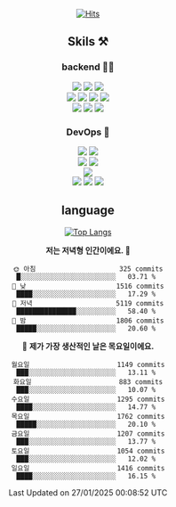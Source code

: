 <div align="center">

[![Hits](https://hits.seeyoufarm.com/api/count/incr/badge.svg?url=https%3A%2F%2Fgithub.com%2Fzxcv9203%2Fhit-counter&count_bg=%23FF7272&title_bg=%23324C2E&icon=codeigniter.svg&icon_color=%23DD5B5B&title=%EB%B0%A9%EB%AC%B8%EC%9E%90&edge_flat=false)](https://hits.seeyoufarm.com)
  
## Skils ⚒️

### backend 🧑‍💻
  
<img src="https://img.shields.io/badge/Java-FF6600?style=flat-square&logo=buymeacoffee&logoColor=white"/>
<img src="https://img.shields.io/badge/Go-0099FF?style=flat-square&logo=go&logoColor=white"/>
<img src="https://img.shields.io/badge/Kotlin-7F52FF?style=flat-square&logo=kotlin&logoColor=white"/>
  
  
<br />
  
<img src="https://img.shields.io/badge/Spring-339933?style=flat-square&logo=Spring&logoColor=white"/>
<img src="https://img.shields.io/badge/Spring Boot-339933?style=flat-square&logo=Spring Boot&logoColor=white"/>
<img src="https://img.shields.io/badge/Spring Security-339933?style=flat-square&logo=Spring Security&logoColor=white"/>
  
<img src="https://img.shields.io/badge/Spring Data JPA-339933?style=flat-square&logo=Hibernate&logoColor=white"/>

<br />
  
  <img src="https://img.shields.io/badge/mysql-0099FF?style=flat-square&logo=mysql&logoColor=white"/>
  <img src="https://img.shields.io/badge/mariadb-0099FF?style=flat-square&logo=mariadb&logoColor=white"/>
  <img src="https://img.shields.io/badge/mongoDB-47A248?style=flat-square&logo=mongodb&logoColor=white"/>
  
  
### DevOps 🚀
  
  <img src="https://img.shields.io/badge/docker-2496ED?style=flat-square&logo=docker&logoColor=white"/>
  <img src="https://img.shields.io/badge/kubernetes-326CE5?style=flat-square&logo=kubernetes&logoColor=white"/>
  
  <br />
  
  <img src="https://img.shields.io/badge/Github Actions-2088FF?style=flat-square&logo=githubactions&logoColor=white"/>
  <img src="https://img.shields.io/badge/Jenkins-D24939?style=flat-square&logo=jenkins&logoColor=white"/>
  
  
  <br />
  <img src="https://img.shields.io/badge/terraform-7B42BC?style=flat-square&logo=terraform&logoColor=white"/>
  
  <br />
  <img src="https://img.shields.io/badge/Amazon AWS-232F3E?style=flat-square&logo=Amazon AWS&logoColor=white"/>

  <img src="https://img.shields.io/badge/GCP-4285F4?style=flat-square&logo=googlecloud&logoColor=white"/>
  <img src="https://img.shields.io/badge/NCP-03C75A?style=flat-square&logo=naver&logoColor=white"/>
  
  
## language

[![Top Langs](https://github-readme-stats.vercel.app/api/top-langs/?username=zxcv9203&hide=html&exclude_repo=zxcv9203.github.io,golB&theme=grate-gatsby)](https://github.com/zxcv9203/github-readme-stats)
  
<!--START_SECTION:waka-->
**저는 저녁형 인간이에요. 🦉** 

```text
🌞 아침                     325 commits         █░░░░░░░░░░░░░░░░░░░░░░░░   03.71 % 
🌆 낮　                     1516 commits        ████░░░░░░░░░░░░░░░░░░░░░   17.29 % 
🌃 저녁                     5119 commits        ███████████████░░░░░░░░░░   58.40 % 
🌙 밤　                     1806 commits        █████░░░░░░░░░░░░░░░░░░░░   20.60 % 
```
📅 **제가 가장 생산적인 날은 목요일이에요.** 

```text
월요일                      1149 commits        ███░░░░░░░░░░░░░░░░░░░░░░   13.11 % 
화요일                      883 commits         ███░░░░░░░░░░░░░░░░░░░░░░   10.07 % 
수요일                      1295 commits        ████░░░░░░░░░░░░░░░░░░░░░   14.77 % 
목요일                      1762 commits        █████░░░░░░░░░░░░░░░░░░░░   20.10 % 
금요일                      1207 commits        ███░░░░░░░░░░░░░░░░░░░░░░   13.77 % 
토요일                      1054 commits        ███░░░░░░░░░░░░░░░░░░░░░░   12.02 % 
일요일                      1416 commits        ████░░░░░░░░░░░░░░░░░░░░░   16.15 % 
```



 Last Updated on 27/01/2025 00:08:52 UTC
<!--END_SECTION:waka-->
  
</div>

